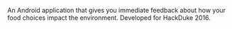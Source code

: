 An Android application that gives you immediate feedback about how your food choices impact the environment.  Developed for HackDuke 2016.
